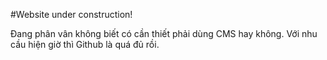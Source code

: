 #Website under construction!

Đang phân vân không biết có cần thiết phải dùng CMS hay không. Với nhu cầu hiện giờ thì Github là quá đủ rồi.
